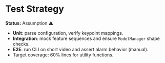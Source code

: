 # Test Strategy

**Status:** Assumption ⚠️

- **Unit**: parse configuration, verify keypoint mappings.
- **Integration**: mock feature sequences and ensure `ModelManager` shape checks.
- **E2E**: run CLI on short video and assert alarm behavior (manual).
- Target coverage: 60% lines for utility functions.
